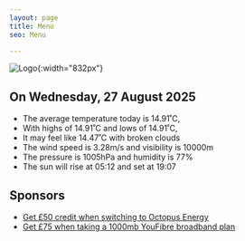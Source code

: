 ```yaml
---
layout: page
title: Menu
seo: Menu

---
```


![Logo](/images/logo.jpg){:width="832px"}

<!-- weather_marker starts -->
## On Wednesday, 27 August 2025

- The average temperature today is 14.91˚C,
- With highs of 14.91˚C and lows of 14.91˚C,
- It may feel like 14.47˚C with broken clouds
- The wind speed is 3.28m/s and visibility is 10000m
- The pressure is 1005hPa and humidity is 77%
- The sun will rise at 05:12 and set at 19:07

<!-- weather_marker ends -->

## Sponsors

- [Get £50 credit when switching to Octopus Energy](https://bit.ly/3oD1nnS)
- [Get £75 when taking a 1000mb YouFibre broadband plan](https://aklam.io/91zWhU?)
